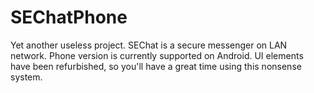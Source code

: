 # SEChatPhone

Yet another useless project. SEChat is a secure messenger on LAN network. Phone version is currently supported on Android. UI elements have been refurbished, so you'll have a great time using this nonsense system.
